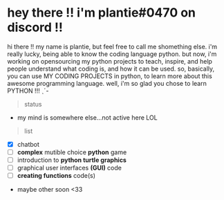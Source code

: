 # hey there !! i'm plantie#0470 on discord !!
hi there !! my name is plantie, but feel free to call me shomething else. i'm really lucky, being able to know the coding language python. but now, i'm
working on opensourcing my python projects to teach, inspire, and help people understand what coding is, and how it can be used. so, basically, you can use 
MY CODING PROJECTS in python, to learn more about this awesome programming language. well, i'm so glad you chose to learn PYTHON !!! ˎˊ-

> status
- my mind is somewhere else...not active here LOL

> list
- [x] chatbot
- [ ] **complex** mutible choice __python__ game
- [ ] introduction to **python turtle graphics**
- [ ] graphical user interfaces **(GUI)** code
- [ ] **creating functions** code(s)
- maybe other soon <33
